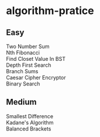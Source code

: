 # algorithm-pratice

## Easy
Two Number Sum  
Nth Fibonacci  
Find Closet Value In BST  
Depth First Search  
Branch Sums  
Caesar Cipher Encryptor  
Binary Search  

## Medium
Smallest Difference  
Kadane's Algorithm  
Balanced Brackets  